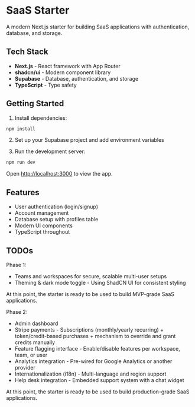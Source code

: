 # SaaS Starter

A modern Next.js starter for building SaaS applications with authentication, database, and storage.

## Tech Stack

- **Next.js** - React framework with App Router
- **shadcn/ui** - Modern component library
- **Supabase** - Database, authentication, and storage
- **TypeScript** - Type safety

## Getting Started

1. Install dependencies:

```bash
npm install
```

2. Set up your Supabase project and add environment variables

3. Run the development server:

```bash
npm run dev
```

Open [http://localhost:3000](http://localhost:3000) to view the app.

## Features

- User authentication (login/signup)
- Account management
- Database setup with profiles table
- Modern UI components
- TypeScript throughout

## TODOs

Phase 1:

- Teams and workspaces for secure, scalable multi-user setups
- Theming & dark mode toggle - Using ShadCN UI for consistent styling

At this point, the starter is ready to be used to build MVP-grade SaaS applications.

Phase 2:

- Admin dashboard
- Stripe payments - Subscriptions (monthly/yearly recurring) + token/credit-based purchases + mechanism to override and grant credits manually
- Feature flagging interface - Enable/disable features per workspace, team, or user
- Analytics integration - Pre-wired for Google Analytics or another provider
- Internationalization (i18n) - Multi-language and region support
- Help desk integration - Embedded support system with a chat widget

At this point, the starter is ready to be used to build production-grade SaaS applications.
